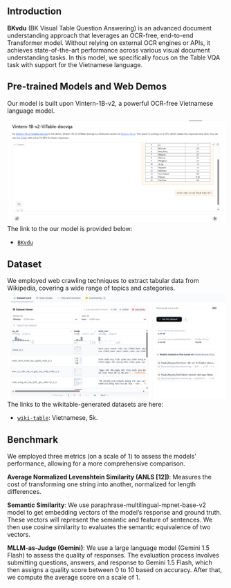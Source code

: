 ## Introduction
**BKvdu** (BK Visual Table Question Answering) is an advanced document understanding approach that leverages an OCR-free, end-to-end Transformer model. Without relying on external OCR engines or APIs, it achieves state-of-the-art performance across various visual document understanding tasks. In this model, we specifically focus on the Table VQA task with support for the Vietnamese language.
## Pre-trained Models and Web Demos

Our model is built upon Vintern-1B-v2, a powerful OCR-free Vietnamese language model. 

![image](images/model.png)
The link to the our model is provided below:
- [`BKvdu`](https://huggingface.co/spaces/YuukiAsuna/Vintern-1B-v2-ViTable-docvqa)
## Dataset
We employed web crawling techniques to extract tabular data from Wikipedia, covering a wide range of topics and categories.
![image](images/dataset.png)
The links to the wikitable-generated datasets are here:

- [`wiki-table`](https://huggingface.co/datasets/YuukiAsuna/VietnameseTableVQA): Vietnamese, 5k.

## Benchmark
We employed three metrics (on a scale of 1) to assess the models’ performance, allowing for a more comprehensive comparison.

**Average Normalized Levenshtein Similarity (ANLS [12])**: Measures the cost of transforming
one string into another, normalized for length differences.

**Semantic Similarity**: We use paraphrase-multilingual-mpnet-base-v2 model to get embedding
vectors of the model’s response and ground truth. These vectors will represent the semantic and feature
of sentences. We then use cosine similarity to evaluates the semantic equivalence of two vectors.

**MLLM-as-Judge (Gemini)**: We use a large language model (Gemini 1.5 Flash) to assess the quality
of responses. The evaluation process involves submitting questions, answers, and response to Gemini
1.5 Flash, which then assigns a quality score between 0 to 10 based on accuracy. After that, we compute
the average score on a scale of 1.
